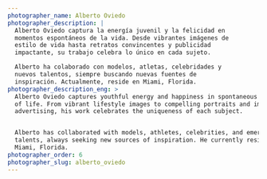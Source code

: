 ```yaml
---
photographer_name: Alberto Oviedo
photographer_description: |
  Alberto Oviedo captura la energía juvenil y la felicidad en
  momentos espontáneos de la vida. Desde vibrantes imágenes de
  estilo de vida hasta retratos convincentes y publicidad
  impactante, su trabajo celebra lo único en cada sujeto.

  Alberto ha colaborado con modelos, atletas, celebridades y
  nuevos talentos, siempre buscando nuevas fuentes de
  inspiración. Actualmente, reside en Miami, Florida.
photographer_description_eng: >
  Alberto Oviedo captures youthful energy and happiness in spontaneous moments
  of life. From vibrant lifestyle images to compelling portraits and impactful
  advertising, his work celebrates the uniqueness of each subject.


  Alberto has collaborated with models, athletes, celebrities, and emerging
  talents, always seeking new sources of inspiration. He currently resides in
  Miami, Florida.
photographer_order: 6
photographer_slug: alberto_oviedo
---
```


